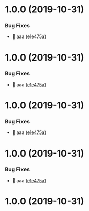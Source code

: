 # 1.0.0 (2019-10-31)


### Bug Fixes

* 🐛 aaa ([e1e475a](https://github.com/QinZhen001/leetcode/commit/e1e475aa15237e0ac89e7ca45da2a52a67820cde))



# 1.0.0 (2019-10-31)


### Bug Fixes

* 🐛 aaa ([e1e475a](https://github.com/QinZhen001/leetcode/commit/e1e475aa15237e0ac89e7ca45da2a52a67820cde))



# 1.0.0 (2019-10-31)


### Bug Fixes

* 🐛 aaa ([e1e475a](https://github.com/QinZhen001/leetcode/commit/e1e475aa15237e0ac89e7ca45da2a52a67820cde))



# 1.0.0 (2019-10-31)


### Bug Fixes

* 🐛 aaa ([e1e475a](https://github.com/QinZhen001/leetcode/commit/e1e475aa15237e0ac89e7ca45da2a52a67820cde))



# 1.0.0 (2019-10-31)




